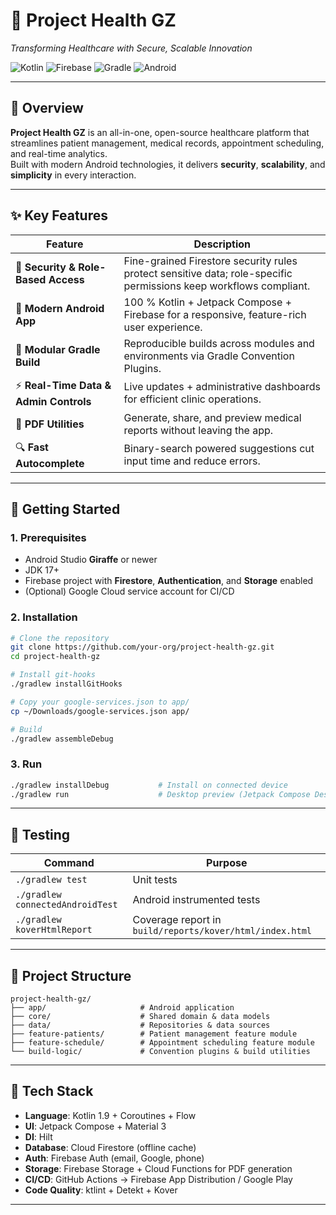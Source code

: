 # 🏥 Project Health GZ  
*Transforming Healthcare with Secure, Scalable Innovation*

![Kotlin](https://img.shields.io/badge/Language-Kotlin-7F52FF.svg?style=flat-square&logo=kotlin)
![Firebase](https://img.shields.io/badge/Backend-Firebase-FFCA28.svg?style=flat-square&logo=firebase)
![Gradle](https://img.shields.io/badge/Build-Gradle-02303A.svg?style=flat-square&logo=gradle)
![Android](https://img.shields.io/badge/Platform-Android-3DDC84.svg?style=flat-square&logo=android)

---

## 📌 Overview
**Project Health GZ** is an all-in-one, open-source healthcare platform that streamlines patient management, medical records, appointment scheduling, and real-time analytics.  
Built with modern Android technologies, it delivers **security**, **scalability**, and **simplicity** in every interaction.

---

## ✨ Key Features
| Feature | Description |
|---------|-------------|
| 🔐 **Security & Role-Based Access** | Fine-grained Firestore security rules protect sensitive data; role-specific permissions keep workflows compliant. |
| 📱 **Modern Android App** | 100 % Kotlin + Jetpack Compose + Firebase for a responsive, feature-rich user experience. |
| 🧩 **Modular Gradle Build** | Reproducible builds across modules and environments via Gradle Convention Plugins. |
| ⚡ **Real-Time Data & Admin Controls** | Live updates + administrative dashboards for efficient clinic operations. |
| 📄 **PDF Utilities** | Generate, share, and preview medical reports without leaving the app. |
| 🔍 **Fast Autocomplete** | Binary-search powered suggestions cut input time and reduce errors. |

---

## 🚀 Getting Started

### 1. Prerequisites
- Android Studio **Giraffe** or newer  
- JDK 17+  
- Firebase project with **Firestore**, **Authentication**, and **Storage** enabled  
- (Optional) Google Cloud service account for CI/CD

### 2. Installation
```bash
# Clone the repository
git clone https://github.com/your-org/project-health-gz.git
cd project-health-gz

# Install git-hooks
./gradlew installGitHooks

# Copy your google-services.json to app/
cp ~/Downloads/google-services.json app/

# Build
./gradlew assembleDebug
```

### 3. Run
```bash
./gradlew installDebug           # Install on connected device
./gradlew run                    # Desktop preview (Jetpack Compose Desktop)
```

---

## 🧪 Testing
| Command | Purpose |
|---------|---------|
| `./gradlew test` | Unit tests |
| `./gradlew connectedAndroidTest` | Android instrumented tests |
| `./gradlew koverHtmlReport` | Coverage report in `build/reports/kover/html/index.html` |

---

## 📂 Project Structure
```
project-health-gz/
├── app/                     # Android application
├── core/                    # Shared domain & data models
├── data/                    # Repositories & data sources
├── feature-patients/        # Patient management feature module
├── feature-schedule/        # Appointment scheduling feature module
└── build-logic/             # Convention plugins & build utilities
```

---

## 🔧 Tech Stack
- **Language**: Kotlin 1.9 + Coroutines + Flow  
- **UI**: Jetpack Compose + Material 3  
- **DI**: Hilt  
- **Database**: Cloud Firestore (offline cache)  
- **Auth**: Firebase Auth (email, Google, phone)  
- **Storage**: Firebase Storage + Cloud Functions for PDF generation  
- **CI/CD**: GitHub Actions → Firebase App Distribution / Google Play  
- **Code Quality**: ktlint + Detekt + Kover  

---
